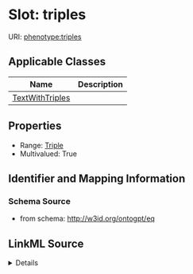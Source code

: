 # Slot: triples

URI: [phenotype:triples](http://w3id.org/ontogpt/phenotype/triples)



<!-- no inheritance hierarchy -->




## Applicable Classes

| Name | Description |
| --- | --- |
[TextWithTriples](TextWithTriples.md) | 






## Properties

* Range: [Triple](Triple.md)
* Multivalued: True








## Identifier and Mapping Information







### Schema Source


* from schema: http://w3id.org/ontogpt/eq




## LinkML Source

<details>
```yaml
name: triples
from_schema: http://w3id.org/ontogpt/eq
rank: 1000
multivalued: true
alias: triples
owner: TextWithTriples
domain_of:
- TextWithTriples
range: Triple
inlined: true
inlined_as_list: true

```
</details>